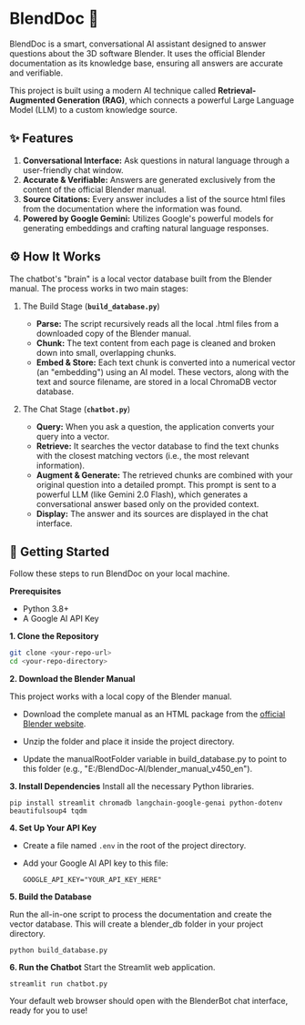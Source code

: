 # BlendDoc 🤖
BlendDoc is a smart, conversational AI assistant designed to answer questions about the 3D software Blender. It uses the official Blender documentation as its knowledge base, ensuring all answers are accurate and verifiable.

This project is built using a modern AI technique called **Retrieval-Augmented Generation (RAG)**, which connects a powerful Large Language Model (LLM) to a custom knowledge source.


## ✨ Features
1. **Conversational Interface:** Ask questions in natural language through a user-friendly chat window.
2. **Accurate & Verifiable:** Answers are generated exclusively from the content of the official Blender manual.
3. **Source Citations:** Every answer includes a list of the source html files from the documentation where the information was found.
4. **Powered by Google Gemini:** Utilizes Google's powerful models for generating embeddings and crafting natural language responses.


## ⚙️ How It Works
The chatbot's "brain" is a local vector database built from the Blender manual. The process works in two main stages:

1. The Build Stage (**`build_database.py`**)
    - **Parse:** The script recursively reads all the local .html files from a downloaded copy of the Blender manual.
    - **Chunk:** The text content from each page is cleaned and broken down into small, overlapping chunks.
    - **Embed & Store:** Each text chunk is converted into a numerical vector (an "embedding") using an AI model. These vectors, along with the text and source filename, are stored in a local ChromaDB vector database.

2. The Chat Stage (**`chatbot.py`**)
    - **Query:** When you ask a question, the application converts your query into a vector.
    - **Retrieve:** It searches the vector database to find the text chunks with the closest matching vectors (i.e., the most relevant information).
    - **Augment & Generate:** The retrieved chunks are combined with your original question into a detailed prompt. This prompt is sent to a powerful LLM (like Gemini 2.0 Flash), which generates a conversational answer based only on the provided context.
    - **Display:** The answer and its sources are displayed in the chat interface.

## 🚀 Getting Started
Follow these steps to run BlendDoc on your local machine.

**Prerequisites**
- Python 3.8+
- A Google AI API Key

**1. Clone the Repository**
```bash
git clone <your-repo-url>
cd <your-repo-directory>
```
**2. Download the Blender Manual**

This project works with a local copy of the Blender manual.

- Download the complete manual as an HTML package from the [official Blender website](https://docs.blender.org/manual/en/latest/).

- Unzip the folder and place it inside the project directory.

- Update the manualRootFolder variable in build_database.py to point to this folder (e.g., "E:/BlendDoc-AI/blender_manual_v450_en").

**3. Install Dependencies**
Install all the necessary Python libraries.

`pip install streamlit chromadb langchain-google-genai python-dotenv beautifulsoup4 tqdm`

**4. Set Up Your API Key**

- Create a file named `.env` in the root of the project directory.

- Add your Google AI API key to this file:

    `GOOGLE_API_KEY="YOUR_API_KEY_HERE"`

**5. Build the Database**

Run the all-in-one script to process the documentation and create the vector database. This will create a blender_db folder in your project directory.

`python build_database.py`

**6. Run the Chatbot**
Start the Streamlit web application.

`streamlit run chatbot.py`

Your default web browser should open with the BlenderBot chat interface, ready for you to use!
